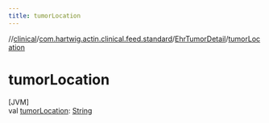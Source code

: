 ```yaml
---
title: tumorLocation
---
```

//[clinical](../../../index.html)/[com.hartwig.actin.clinical.feed.standard](../index.html)/[EhrTumorDetail](index.html)/[tumorLocation](tumor-location.html)



# tumorLocation



[JVM]\
val [tumorLocation](tumor-location.html): [String](https://kotlinlang.org/api/latest/jvm/stdlib/kotlin/-string/index.html)




